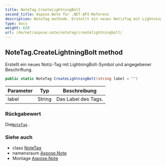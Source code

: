 ```yaml
---
title: NoteTag.CreateLightningBolt
second_title: Aspose.Note für .NET-API-Referenz
description: NoteTag methode. Erstellt ein neues NotizTag mit LightningBoltSymbol und angegebener Beschriftung.
type: docs
weight: 620
url: /de/net/aspose.note/notetag/createlightningbolt/
---
```

## NoteTag.CreateLightningBolt method

Erstellt ein neues Notiz-Tag mit LightningBolt-Symbol und angegebener Beschriftung.

```csharp
public static NoteTag CreateLightningBolt(string label = "")
```

| Parameter | Typ | Beschreibung |
| --- | --- | --- |
| label | String | Das Label des Tags. |

### Rückgabewert

Die[`NoteTag`](../) .

### Siehe auch

* class [NoteTag](../)
* namensraum [Aspose.Note](../../notetag/)
* Montage [Aspose.Note](../../../)


